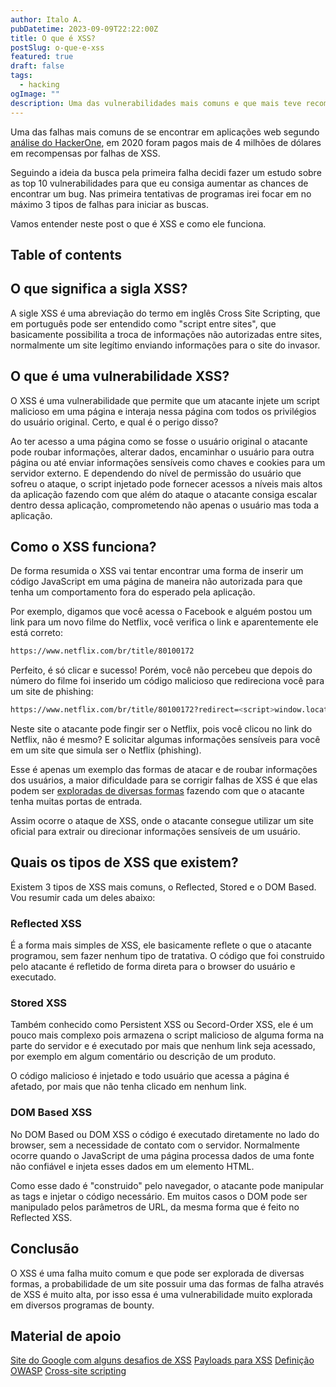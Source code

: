 ```yaml
---
author: Italo A.
pubDatetime: 2023-09-09T22:22:00Z
title: O que é XSS?
postSlug: o-que-e-xss
featured: true
draft: false
tags:
  - hacking
ogImage: ""
description: Uma das vulnerabilidades mais comuns e que mais teve recompensas em programas de bug bounty nos últimos anos, o XSS.
---
```


Uma das falhas mais comuns de se encontrar em aplicações web segundo [análise do HackerOne](https://www.hackerone.com/top-ten-vulnerabilities), em 2020 foram pagos mais de 4 milhões de dólares em recompensas por falhas de XSS.

Seguindo a ideia da busca pela primeira falha decidi fazer um estudo sobre as top 10 vulnerabilidades para que eu consiga aumentar as chances de encontrar um bug. Nas primeira tentativas de programas irei focar em no máximo 3 tipos de falhas para iniciar as buscas.

Vamos entender neste post o que é XSS e como ele funciona.

## Table of contents

## O que significa a sigla XSS?

A sigle XSS é uma abreviação do termo em inglês Cross Site Scripting, que em português pode ser entendido como "script entre sites", que basicamente possibilita a troca de informações não autorizadas entre sites, normalmente um site legítimo enviando informações para o site do invasor.

## O que é uma vulnerabilidade XSS?

O XSS é uma vulnerabilidade que permite que um atacante injete um script malicioso em uma página e interaja nessa página com todos os privilégios do usuário original. Certo, e qual é o perigo disso?

Ao ter acesso a uma página como se fosse o usuário original o atacante pode roubar informações, alterar dados, encaminhar o usuário para outra página ou até enviar informações sensíveis como chaves e cookies para um servidor externo. E dependendo do nível de permissão do usuário que sofreu o ataque, o script injetado pode fornecer acessos a níveis mais altos da aplicação fazendo com que além do ataque o atacante consiga escalar dentro dessa aplicação, comprometendo não apenas o usuário mas toda a aplicação.

## Como o XSS funciona?

De forma resumida o XSS vai tentar encontrar uma forma de inserir um código JavaScript em uma página de maneira não autorizada para que tenha um comportamento fora do esperado pela aplicação.

Por exemplo, digamos que você acessa o Facebook e alguém postou um link para um novo filme do Netflix, você verifica o link e aparentemente ele está correto:

```html
https://www.netflix.com/br/title/80100172
```

Perfeito, é só clicar e sucesso! Porém, você não percebeu que depois do número do filme foi inserido um código malicioso que redireciona você para um site de phishing:

```sh
https://www.netflix.com/br/title/80100172?redirect=<script>window.location.href="https://evil.com"</script>
```

Neste site o atacante pode fingir ser o Netflix, pois você clicou no link do Netflix, não é mesmo? E solicitar algumas informações sensíveis para você em um site que simula ser o Netflix (phishing).

Esse é apenas um exemplo das formas de atacar e de roubar informações dos usuários, a maior dificuldade para se corrigir falhas de XSS é que elas podem ser [exploradas de diversas formas](https://github.com/payloadbox/xss-payload-list) fazendo com que o atacante tenha muitas portas de entrada.

Assim ocorre o ataque de XSS, onde o atacante consegue utilizar um site oficial para extrair ou direcionar informações sensíveis de um usuário.

## Quais os tipos de XSS que existem?

Existem 3 tipos de XSS mais comuns, o Reflected, Stored e o DOM Based. Vou resumir cada um deles abaixo:

### Reflected XSS

É a forma mais simples de XSS, ele basicamente reflete o que o atacante programou, sem fazer nenhum tipo de tratativa. O código que foi construido pelo atacante é refletido de forma direta para o browser do usuário e executado.

### Stored XSS

Também conhecido como Persistent XSS ou Secord-Order XSS, ele é um pouco mais complexo pois armazena o script malicioso de alguma forma na parte do servidor e é executado por mais que nenhum link seja acessado, por exemplo em algum comentário ou descrição de um produto.

O código malicioso é injetado e todo usuário que acessa a página é afetado, por mais que não tenha clicado em nenhum link.

### DOM Based XSS

No DOM Based ou DOM XSS o código é executado diretamente no lado do browser, sem a necessidade de contato com o servidor. Normalmente ocorre quando o JavaScript de uma página processa dados de uma fonte não confiável e injeta esses dados em um elemento HTML.

Como esse dado é "construido" pelo navegador, o atacante pode manipular as tags e injetar o código necessário. Em muitos casos o DOM pode ser manipulado pelos parâmetros de URL, da mesma forma que é feito no Reflected XSS.

## Conclusão

O XSS é uma falha muito comum e que pode ser explorada de diversas formas, a probabilidade de um site possuir uma das formas de falha através de XSS é muito alta, por isso essa é uma vulnerabilidade muito explorada em diversos programas de bounty.

## Material de apoio

[Site do Google com alguns desafios de XSS](https://xss-game.appspot.com/)
[Payloads para XSS](https://github.com/payloadbox/xss-payload-list)
[Definição OWASP](https://owasp.org/www-community/attacks/xss/)
[Cross-site scripting](https://en.wikipedia.org/wiki/Cross-site_scripting)
